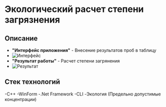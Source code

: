 # Экологический расчет степени загрязнения
## Описание
- **"Интерфейс приложения"** - Внесение результатов проб в таблицу
- ![Интерфейс](https://sun9-73.userapi.com/impg/6834oW1xxmdWrFVeAD8qvGucKpgT_Gzt-FXHPQ/a7j9VI8j6W0.jpg?size=588x373&quality=96&sign=f7f0abee45651d9d7d810fa1f366dcdd&type=album)
- **"Результат работы"** - Расчет степени загрянения
- ![Результат](https://sun9-14.userapi.com/impg/kcgzFeKOgwquXRhrmJaBFlBfVHJJvYAC2z6TSQ/7MBiN8xVhR0.jpg?size=589x365&quality=96&sign=7f86bae43f8f59df2e61a3c3f8d1f5f6&type=album)

## Стек технологий
-C++
-WinForm
-.Net Framework
-CLI
-Экология (Предельно допустимые концентрации)
